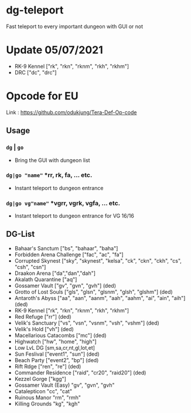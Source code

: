 # dg-teleport
Fast teleport to every important dungeon with GUI or not

# Update 05/07/2021
- RK-9 Kennel ["rk", "rkn", "rknm", "rkh", "rkhm"]
- DRC ["dc", "drc"]

# Opcode for EU
Link : https://github.com/odukjung/Tera-Def-Op-code

## Usage
### `dg` | `go`
- Bring the GUI with dungeon list
### `dg|go "name"` *rr, rk, fa, ... etc.
- Instant teleport to dungeon entrance
### `dg|go vg"name"` *vgrr, vgrk, vgfa, ... etc.
- Instant teleport to dungeon entrance for VG 16/16

## DG-List
- Bahaar's Sanctum ["bs", "bahaar", "baha"]
- Forbidden Arena Challenge ["fac", "ac", "fa"]
- Corrupted Skynest ["sky", "skynest", "kelsa", "ck", "ckn", "ckh", "cs", "csh", "csn"]
- Draakon Arena ["da","dan","dah"]
- Akalath Quarantine ["aq"]
- Gossamer Vault ["gv", "gvn", "gvh"] (ded)
- Grotto of Lost Souls ["gls", "glsn", "glsnm", "glsh", "glshm"] (ded)
- Antaroth's Abyss ["aa", "aan", "aanm", "aah", "aahm", "ai", "ain", "aih"] (ded)
- RK-9 Kennel ["rk", "rkn", "rknm", "rkh", "rkhm"]
- Red Refuge ["rr"] (ded)
- Velik's Sanctuary ["vs", "vsn", "vsnm", "vsh", "vshm"] (ded)
- Velik's Hold ["vh"] (ded)
- Macellarious Catacombs ["mc"] (ded)
- Highwatch ["hw", "home", "high"]
- Low LvL DG [sm,sa,cr,nt,gl,lot,et]
- Sun Feslival ["event1", "sun"] (ded)
- Beach Party ["event2", "bp"] (ded)
- Rift Rdge ["ren", "re"] (ded)
- Commander Residence ["raid", "cr20", "raid20"] (ded)
- Kezzel Gorge ["kgg"]
- Gossamer Vault (Easy) "gv", "gvn", "gvh"
- Catalepticon "cc", "cat"
- Ruinous Manor "rm", "rmh"
- Killing Grounds "kg", "kgh"
